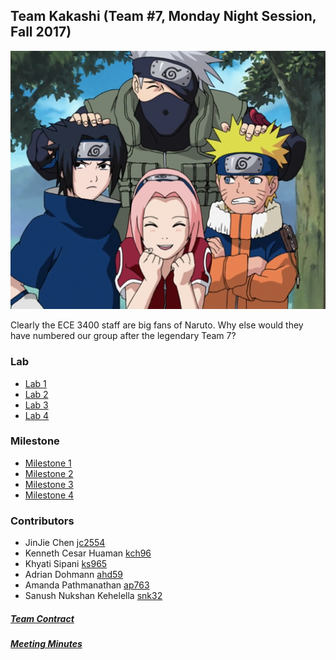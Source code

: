 ## Team Kakashi (Team #7, Monday Night Session, Fall 2017) 

![The team in action.](./docs/image/TEAM_KAKASHI.png)

Clearly the ECE 3400 staff are big fans of Naruto. Why else would they have numbered our group after the legendary Team 7?

### Lab
 - [Lab 1](./docs/lab1)
 - [Lab 2](./docs/lab2)
 - [Lab 3](./docs/lab3)
 - [Lab 4](./docs/lab4)

### Milestone
 - [Milestone 1](./docs/milestone1)
 - [Milestone 2](./docs/milestone2)
 - [Milestone 3](./docs/milestone3)
 - [Milestone 4](./docs/milestone4)  

### Contributors
 - JinJie Chen              [jc2554](mailto:jc2554@cornell.edu)
 - Kenneth Cesar Huaman     [kch96](mailto:kch96@cornell.edu)
 - Khyati Sipani            [ks965](mailto:ks965@cornell.edu)
 - Adrian Dohmann           [ahd59](mailto:ahd59@cornell.edu)
 - Amanda Pathmanathan      [ap763](mailto:ap763@cornell.edu)
 - Sanush Nukshan Kehelella [snk32](mailto:snk32@cornell.edu)  


##### [Team Contract](https://docs.google.com/document/d/198_2G0pXLdzFmWx5OhAtgoEIT7_VQN-TdpwlbIea9Dk/edit?usp=sharing)
##### [Meeting Minutes](https://drive.google.com/drive/folders/0BylhGVebGgo6N3QtZWxnd2c1eFU?usp=sharing)
